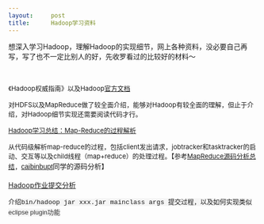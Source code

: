 ```yaml
---
layout:     post
title:      Hadoop学习资料
---
```

<div id="article_content" class="article_content clearfix csdn-tracking-statistics" data-pid="blog" data-mod="popu_307" data-dsm="post">
								            <link rel="stylesheet" href="https://csdnimg.cn/release/phoenix/template/css/ck_htmledit_views-f76675cdea.css">
						<div class="htmledit_views" id="content_views">
                
<p>想深入学习Hadoop，理解Hadoop的实现细节，网上各种资料，没必要自己再写，写了也不一定比别人的好，先收罗看过的比较好的材料～</p>
<p><br></p>
<p><span style="font-size:13px;">《Hadoop权威指南》以及Hadoop</span><a href="http://hadoop.apache.org/" rel="nofollow" style="font-size:13px;">官方文档</a></p>
<p></p>
<p><span style="font-size:13px;">对HDFS以及MapReduce做了较全面介绍，能够对Hadoop有较全面的理解，但止于介绍，对Hadoop细节实现还需要阅读代码才行。</span></p>
<p></p>
<a href="http://www.cnblogs.com/end/archive/2011/04/26/2029496.html" rel="nofollow"><span style="font-size:13px;">Hadoop学习总结：Map-Reduce的过程解析</span></a><br><p></p>
<span style="font-size:13px;">从代码级解析map-reduce的过程，包括client发出请求，jobtracker和tasktracker的启动、交互等以及child线程（map+reduce）的处理过程。</span><span style="font-size:13px;">【参考</span><a href="http://blog.csdn.net/heyutao007/article/details/5725379" rel="nofollow" style="font-size:13px;">MapReduce源码分析总结</a><span style="font-size:13px;">，</span><span style="font-family:Helvetica, Tahoma, Arial, sans-serif;font-size:14px;line-height:25px;"><a href="http://caibinbupt.iteye.com/blog/262412" rel="nofollow">caibinbupt</a>同学的源码分析</span><span style="font-size:13px;">】</span>
<p></p>
<a href="http://www.cnblogs.com/spork/archive/2010/04/07/1706162.html" rel="nofollow">Hadoop作业提交分析</a><br><p></p>
<p><span style="font-size:13px;">介绍<span style="margin-left:0px;font-family:'Courier New';line-height:18px;background-color:rgb(245,245,245);">bin</span><span style="margin-left:0px;font-family:'Courier New';line-height:18px;background-color:rgb(245,245,245);">/</span><span style="margin-left:0px;font-family:'Courier New';line-height:18px;background-color:rgb(245,245,245);">hadoop
 jar xxx</span><span style="margin-left:0px;font-family:'Courier New';line-height:18px;background-color:rgb(245,245,245);">.</span></span><span style="margin-left:0px;font-family:'Courier New';line-height:18px;background-color:rgb(245,245,245);"><span style="font-size:13px;">jar
 mainclass args 提交过程，以及如何实现类似<span style="color:rgb(51,51,51);font-family:verdana, '����', Arial;line-height:21px;">eclipse plugin功能</span></span></span></p>
<p><br></p>
<p><br></p>
<p><br></p>
<p><br></p>
<p><br></p>
            </div>
                </div>